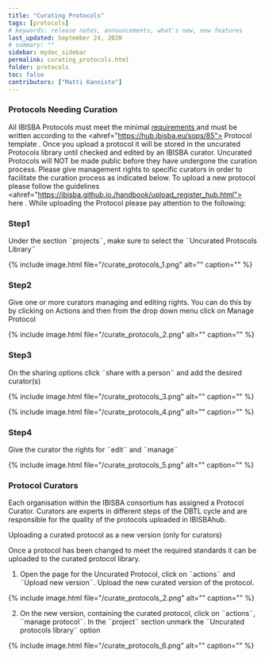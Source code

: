 ```yaml
---
title: "Curating Protocols"
tags: [protocols]
# keywords: release notes, announcements, what's new, new features
last_updated: September 24, 2020
# summary: ""
sidebar: mydoc_sidebar
permalink: curating_protocols.html
folder: protocols
toc: false
contributors: ["Matti Kannisto"]
---
```



### Protocols Needing Curation

All IBISBA Protocols must meet the minimal <a href="https://ibisba.github.io/handbook/creating_protocols.html"> requirements </a> and must be written according to the <ahref="https://hub.ibisba.eu/sops/85"> Protocol template </a>. Once you upload a protocol it will be stored in the uncurated Protocols library until checked and edited by an IBISBA curator. Uncurated Protocols will NOT be made public before they have undergone the curation process. Please give management rights to specific curators in order to facilitate the curation process as indicated below. To upload a new protocol please follow the guidelines  <ahref="https://ibisba.github.io./handbook/upload_register_hub.html"> here </a>. While uploading the Protocol please pay attention to the following:

### Step1
Under the section ¨projects¨, make sure to select the ¨Uncurated Protocols Library¨

{% include image.html file="/curate_protocols_1.png" alt="" caption="" %}

### Step2
Give one or more curators managing and editing rights. You can do this by by clicking on Actions and then from the drop down menu click on Manage Protocol 

{% include image.html file="/curate_protocols_2.png" alt="" caption="" %}

### Step3
On the sharing options click ¨share with a person¨ and add the desired curator(s)

{% include image.html file="/curate_protocols_3.png" alt="" caption="" %}

{% include image.html file="/curate_protocols_4.png" alt="" caption="" %}

### Step4
Give the curator the rights for ¨edit¨ and ¨manage¨

{% include image.html file="/curate_protocols_5.png" alt="" caption="" %}

### Protocol Curators

Each organisation within the IBISBA consortium has assigned a Protocol Curator. Curators are experts in different steps of the DBTL cycle and are responsible for the quality of the protocols uploaded in IBISBAhub. 

Uploading a curated protocol as a new version (only for curators)

Once a protocol has been changed to meet the required standards it can be uploaded to the curated protocol library. 

  1. Open the page for the Uncurated Protocol, click on ¨actions¨ and ¨Upload new version¨. Upload the new curated version of the protocol.
  
  {% include image.html file="/curate_protocols_2.png" alt="" caption="" %}
  
  2. On the new version, containing the curated protocol, click on ¨actions¨, ¨manage protocol¨. In the ¨project¨ section unmark the ¨Uncurated protocols library¨ option
  
   {% include image.html file="/curate_protocols_6.png" alt="" caption="" %}
  
